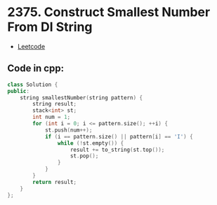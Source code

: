 # 2375. Construct Smallest Number From DI String
- [Leetcode](https://leetcode.com/problems/construct-smallest-number-from-di-string/description/)
## Code in cpp:
```cpp
class Solution {
public:
    string smallestNumber(string pattern) {
        string result;
        stack<int> st;
        int num = 1;
        for (int i = 0; i <= pattern.size(); ++i) {
            st.push(num++);
            if (i == pattern.size() || pattern[i] == 'I') {
                while (!st.empty()) {
                    result += to_string(st.top());
                    st.pop();
                }
            }
        }
        return result;
    }
};

```
